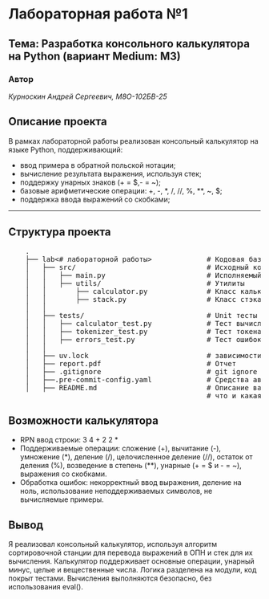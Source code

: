 # Лабораторная работа №1

## Тема: Разработка консольного калькулятора на Python (вариант Medium: M3)

### Автор

*Курноскин Андрей Сергеевич, М8О-102БВ-25*

## Описание проекта

В рамках лабораторной работы реализован консольный калькулятор на языке Python, поддерживающий:

- ввод примера в обратной польской нотации;
- вычисление результата выражения, используя стек;
- поддержку унарных знаков (+ = $,- = ~);
- базовые арифметические операции: +, -, *, /, //, %, **, ~, $;
- поддержка ввода выражений со скобками;

---

## Структура проекта

 <pre>
    .
    ├── lab<# лабораторной работы>             # Кодовая база вашей лабораторной работы
    │   ├── src/                               # Исходный код
    │   │   ├── main.py                        # Исполняемый файл
    │   │   ├── utils/                         # Утилиты
    │   │       ├── calculator.py              # Класс калькулятора
    │   │       ├── stack.py                   # Класс стэка
    │   │ 
    │   ├── tests/                             # Unit тесты
    │   │   ├── calculator_test.py             # Тест вычислений
    │   │   ├── tokenizer_test.py              # Тест токенайзера
    │   │   ├── errors_test.py                 # Тест ошибок
    │   │
    │   ├── uv.lock                            # зависимости вашего проекта
    │   ├── report.pdf                         # Отчет
    │   ├── .gitignore                         # git ignore файл
    │   ├──.pre-commit-config.yaml             # Средства автоматизации проверки кодстайла
    │   ├── README.md                          # Описание вашего проекта, с описанием файлов и с титульником о том,
                                               # что и какая задача
</pre>

## Возможности калькулятора

- RPN ввод строки: 3 4 + 2 2 *
- Поддерживаемые операции: сложение (+), вычитание (-), умножение (*), деление (/), целочисленное
  деление (//), остаток от деления (%), возведение в степень (**), унарные (+ = $ и - = ~), выражения со скобками.
- Обработка ошибок: некорректный ввод выражения, деление на ноль, использование неподдерживаемых символов, не вычисляемые примеры.

## Вывод

Я реализовал консольный калькулятор, используя алгоритм сортировочной станции для перевода выражений в ОПН и стек для их вычисления. Калькулятор поддерживает основные операции, унарный минус, целые и вещественные числа. Логика разделена на модули, код покрыт тестами. Вычисления выполняются безопасно, без использования eval().